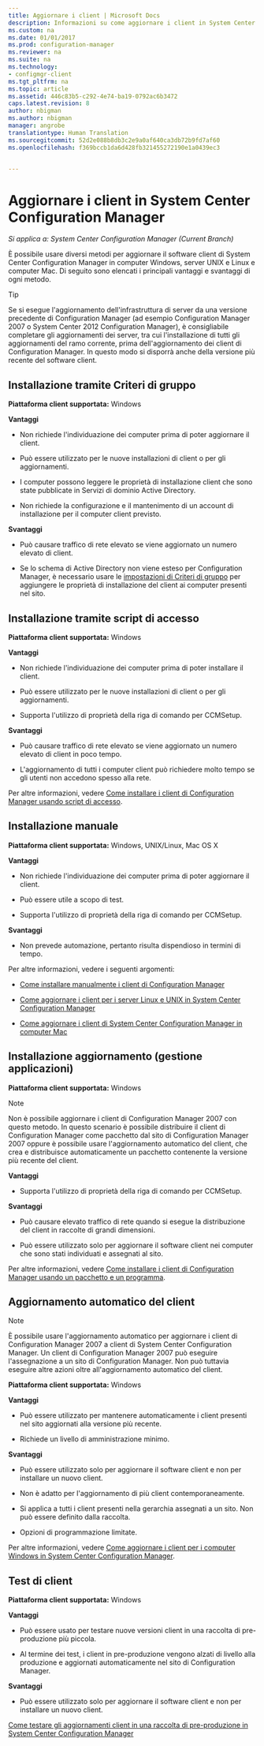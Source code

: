 ```yaml
---
title: Aggiornare i client | Microsoft Docs
description: Informazioni su come aggiornare i client in System Center Configuration Manager.
ms.custom: na
ms.date: 01/01/2017
ms.prod: configuration-manager
ms.reviewer: na
ms.suite: na
ms.technology:
- configmgr-client
ms.tgt_pltfrm: na
ms.topic: article
ms.assetid: 446c83b5-c292-4e74-ba19-0792ac6b3472
caps.latest.revision: 8
author: nbigman
ms.author: nbigman
manager: angrobe
translationtype: Human Translation
ms.sourcegitcommit: 52d2e088b8db3c2e9a0af640ca3db72b9fd7af60
ms.openlocfilehash: f369bccb1da6d428fb321455272190e1a0439ec3


---
```

# <a name="upgrade-clients-in-system-center-configuration-manager"></a>Aggiornare i client in System Center Configuration Manager

*Si applica a: System Center Configuration Manager (Current Branch)*

È possibile usare diversi metodi per aggiornare il software client di System Center Configuration Manager in computer Windows, server UNIX e Linux e computer Mac. Di seguito sono elencati i principali vantaggi e svantaggi di ogni metodo.  

> [!TIP]  
>  Se si esegue l'aggiornamento dell'infrastruttura di server da una versione precedente di Configuration Manager \(ad esempio Configuration Manager 2007 o System Center 2012 Configuration Manager\), è consigliabile completare gli aggiornamenti dei server, tra cui l'installazione di tutti gli aggiornamenti del ramo corrente, prima dell'aggiornamento dei client di Configuration Manager. In questo modo si disporrà anche della versione più recente del software client.  

## <a name="group-policy-installation"></a>Installazione tramite Criteri di gruppo  
 **Piattaforma client supportata:** Windows  

 **Vantaggi**  

-   Non richiede l'individuazione dei computer prima di poter aggiornare il client.  

-   Può essere utilizzato per le nuove installazioni di client o per gli aggiornamenti.  

-   I computer possono leggere le proprietà di installazione client che sono state pubblicate in Servizi di dominio Active Directory.  

-   Non richiede la configurazione e il mantenimento di un account di installazione per il computer client previsto.  

 **Svantaggi**  

-   Può causare traffico di rete elevato se viene aggiornato un numero elevato di client.  

-   Se lo schema di Active Directory non viene esteso per Configuration Manager, è necessario usare le [impostazioni di Criteri di gruppo](../../../../core/clients/deploy/deploy-clients-to-windows-computers.md#BKMK_ClientGP) per aggiungere le proprietà di installazione del client ai computer presenti nel sito.  


## <a name="logon-script-installation"></a>Installazione tramite script di accesso  
 **Piattaforma client supportata:** Windows  

 **Vantaggi**  

-   Non richiede l'individuazione dei computer prima di poter installare il client.  

-   Può essere utilizzato per le nuove installazioni di client o per gli aggiornamenti.  

-   Supporta l'utilizzo di proprietà della riga di comando per CCMSetup.  

 **Svantaggi**  

-   Può causare traffico di rete elevato se viene aggiornato un numero elevato di client in poco tempo.  

-   L'aggiornamento di tutti i computer client può richiedere molto tempo se gli utenti non accedono spesso alla rete.  

 Per altre informazioni, vedere [Come installare i client di Configuration Manager usando script di accesso](../../../../core/clients/deploy/deploy-clients-to-windows-computers.md#BKMK_ClientLogonScript).  

## <a name="manual-installation"></a>Installazione manuale  
 **Piattaforma client supportata:** Windows, UNIX/Linux, Mac OS X  

 **Vantaggi**  

-   Non richiede l'individuazione dei computer prima di poter aggiornare il client.  

-   Può essere utile a scopo di test.  

-   Supporta l'utilizzo di proprietà della riga di comando per CCMSetup.  

 **Svantaggi**  

-   Non prevede automazione, pertanto risulta dispendioso in termini di tempo.  

 Per altre informazioni, vedere i seguenti argomenti:  

-   [Come installare manualmente i client di Configuration Manager](../../../../core/clients/deploy/deploy-clients-to-windows-computers.md#BKMK_Manual)  

-   [Come aggiornare i client per i server Linux e UNIX in System Center Configuration Manager](../../../../core/clients/manage/upgrade/upgrade-clients-for-linux-and-unix-servers.md)  

-   [Come aggiornare i client di System Center Configuration Manager in computer Mac](../../../../core/clients/manage/upgrade/upgrade-clients-on-mac-computers.md)  

## <a name="upgrade-installation-application-management"></a>Installazione aggiornamento (gestione applicazioni)  
 **Piattaforma client supportata:** Windows  

> [!NOTE]  
>  Non è possibile aggiornare i client di Configuration Manager 2007 con questo metodo. In questo scenario è possibile distribuire il client di Configuration Manager come pacchetto dal sito di Configuration Manager 2007 oppure è possibile usare l'aggiornamento automatico del client, che crea e distribuisce automaticamente un pacchetto contenente la versione più recente del client.  

 **Vantaggi**  

-   Supporta l'utilizzo di proprietà della riga di comando per CCMSetup.  

 **Svantaggi**  

-   Può causare elevato traffico di rete quando si esegue la distribuzione del client in raccolte di grandi dimensioni.  

-   Può essere utilizzato solo per aggiornare il software client nei computer che sono stati individuati e assegnati al sito.  

 Per altre informazioni, vedere [Come installare i client di Configuration Manager usando un pacchetto e un programma](../../../../core/clients/deploy/deploy-clients-to-windows-computers.md#BKMK_ClientApp).  

## <a name="automatic-client-upgrade"></a>Aggiornamento automatico del client  

> [!NOTE]  
>  È possibile usare l'aggiornamento automatico per aggiornare i client di Configuration Manager 2007 a client di System Center Configuration Manager. Un client di Configuration Manager 2007 può eseguire l'assegnazione a un sito di Configuration Manager. Non può tuttavia eseguire altre azioni oltre all'aggiornamento automatico del client.  

 **Piattaforma client supportata:** Windows  

 **Vantaggi**  

-   Può essere utilizzato per mantenere automaticamente i client presenti nel sito aggiornati alla versione più recente.  

-   Richiede un livello di amministrazione minimo.  

 **Svantaggi**  

-   Può essere utilizzato solo per aggiornare il software client e non per installare un nuovo client.  

-   Non è adatto per l'aggiornamento di più client contemporaneamente.  

-   Si applica a tutti i client presenti nella gerarchia assegnati a un sito. Non può essere definito dalla raccolta.  

-   Opzioni di programmazione limitate.  

 Per altre informazioni, vedere [Come aggiornare i client per i computer Windows in System Center Configuration Manager](../../../../core/clients/manage/upgrade/upgrade-clients-for-windows-computers.md).  

## <a name="client-testing"></a>Test di client  
 **Piattaforma client supportata:** Windows  

 **Vantaggi**  

-   Può essere usato per testare nuove versioni client in una raccolta di pre-produzione più piccola.  

-   Al termine dei test, i client in pre-produzione vengono alzati di livello alla produzione e aggiornati automaticamente nel sito di Configuration Manager.  

 **Svantaggi**  

-   Può essere utilizzato solo per aggiornare il software client e non per installare un nuovo client.  

 [Come testare gli aggiornamenti client in una raccolta di pre-produzione in System Center Configuration Manager](../../../../core/clients/manage/upgrade/test-client-upgrades.md)  



<!--HONumber=Jan17_HO1-->


